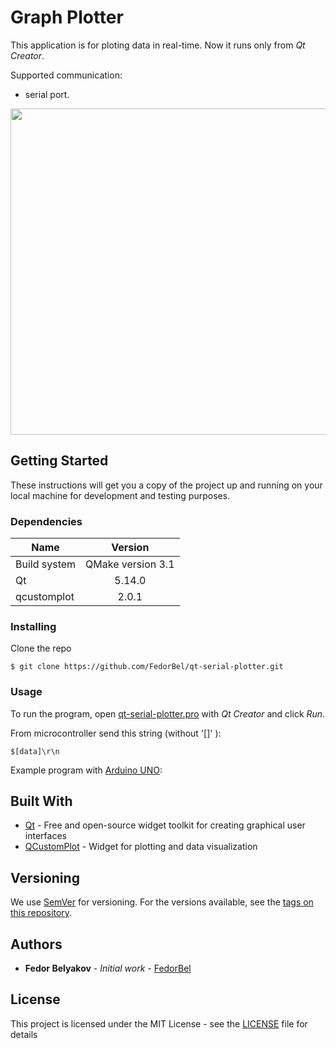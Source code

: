 # Graph Plotter
This application is for ploting data in real-time. Now it runs only from *Qt Creator*.

Supported communication:
* serial port.

<img src="https://github.com/FedorBel/qt-serial-plotter/blob/master/docs/img/plotter-demo.PNG" width="659" height="522"/>

## Getting Started

These instructions will get you a copy of the project up and running on your local machine for development and testing purposes.

### Dependencies

| Name | Version | 
|----------------|:---------:|
| Build system | QMake version 3.1 |
| Qt | 5.14.0 | 
| qcustomplot | 2.0.1 | 

### Installing

Clone the repo

```
$ git clone https://github.com/FedorBel/qt-serial-plotter.git
```

### Usage

To run the program, open [qt-serial-plotter.pro](qt-serial-plotter.pro) with *Qt Creator* and click *Run*.

From microcontroller send this string (without '[]' ):

```
$[data]\r\n
```

Example program with [Arduino UNO](examples/arduino_example.cpp):

## Built With

* [Qt](https://www.qt.io/) - Free and open-source widget toolkit for creating graphical user interfaces
* [QCustomPlot](https://www.qcustomplot.com/) -  Widget for plotting and data visualization

## Versioning

We use [SemVer](http://semver.org/) for versioning. For the versions available, see the [tags on this repository](https://github.com/FedorBel/graph-plotter/tags). 

## Authors
* **Fedor Belyakov** - *Initial work* - [FedorBel](https://github.com/FedorBel)

## License
This project is licensed under the MIT License - see the [LICENSE](LICENSE) file for details
